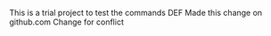 This is a trial project to test the commands
DEF
Made this change on github.com
Change for conflict
